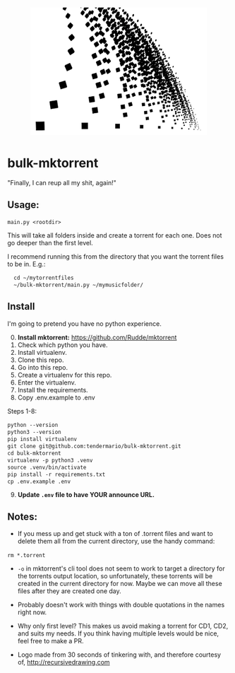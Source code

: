 <h1 align="center">
	<img width="400" src="media/logo.png" alt="bulk-mktorrent">
</h1>

# bulk-mktorrent


"Finally, I can reup all my shit, again!"

## Usage:
    main.py <rootdir>

This will take all folders inside <rootdir> and create a torrent for each one. Does not go deeper than the first level.

I recommend running this from the directory that you want the torrent files
to be in. E.g.:

```
  cd ~/mytorrentfiles
  ~/bulk-mktorrent/main.py ~/mymusicfolder/
```

## Install

I'm going to pretend you have no python experience.

0. **Install mktorrent:** https://github.com/Rudde/mktorrent
1. Check which python you have.
2. Install virtualenv.
3. Clone this repo.
4. Go into this repo.
5. Create a virtualenv for this repo.
6. Enter the virtualenv.
7. Install the requirements.
8. Copy .env.example to .env

Steps 1-8:

```
python --version
python3 --version
pip install virtualenv
git clone git@github.com:tendermario/bulk-mktorrent.git
cd bulk-mktorrent
virtualenv -p python3 .venv
source .venv/bin/activate
pip install -r requirements.txt
cp .env.example .env
```

9. **Update `.env` file to have YOUR announce URL.**

## Notes:

- If you mess up and get stuck with a ton of .torrent files and want to delete them all from the current directory, use the handy command:

`rm *.torrent`

- `-o` in mktorrent's cli tool does not seem to work to target a directory for the torrents output location, so unfortunately, these torrents will be created in the current directory for now. Maybe we can move all these files after they are created one day.

- Probably doesn't work with things with double quotations in the names right now.

- Why only first level? This makes us avoid making a torrent for CD1, CD2, and suits my needs. If you think having multiple levels would be nice, feel free to make a PR.

- Logo made from 30 seconds of tinkering with, and therefore courtesy of, http://recursivedrawing.com
